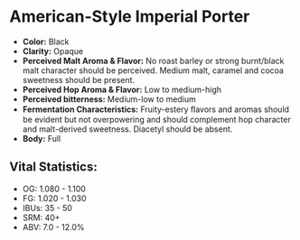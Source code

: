 # American-Style Imperial Porter

- **Color:** Black
- **Clarity:** Opaque
- **Perceived Malt Aroma & Flavor:** No roast barley or strong burnt/black malt character should be perceived. Medium malt, caramel and cocoa sweetness should be present.
- **Perceived Hop Aroma & Flavor:** Low to medium-high
- **Perceived bitterness:** Medium-low to medium
- **Fermentation Characteristics:** Fruity-estery ﬂavors and aromas should be evident but not overpowering and should complement hop character and malt-derived sweetness. Diacetyl should be absent.
- **Body:** Full

## Vital Statistics:

- OG: 1.080 - 1.100
- FG: 1.020 - 1.030
- IBUs: 35 - 50
- SRM: 40+
- ABV: 7.0 - 12.0% 
